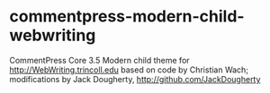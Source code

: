 commentpress-modern-child-webwriting
====================================

CommentPress Core 3.5 Modern child theme for http://WebWriting.trincoll.edu
based on code by Christian Wach; modifications by Jack Dougherty, http://github.com/JackDougherty
